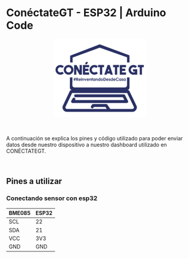 # ConéctateGT - ESP32 | Arduino Code
<p align="center">
  <img width="250" src="/imagenes/logo.png">
</p>
<br />

A continuación se explica los pines y código utilizado para poder enviar datos desde nuestro dispositivo a nuestro dashboard utilizado en CONÉCTATEGT.

<br />

## Pines a utilizar

### Conectando sensor con esp32
BME085 | ESP32
--- | ---
SCL | 22
SDA | 21
VCC | 3V3
GND | GND



